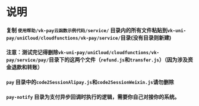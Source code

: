 # 说明

#### 复制 `使用帮助/vk-pay云函数示例代码/service/` 目录内的所有文件粘贴到`vk-uni-pay/uniCloud/cloudfunctions/vk-pay/service/`目录(没有目录则新建)
#### 注意：测试完记得删除`vk-uni-pay/uniCloud/cloudfunctions/vk-pay/service/pay/`目录下的这两个文件（`refund.js`和`transfer.js`）（因为涉及资金退款和转账）

#### `pay` 目录中的`code2SessionAlipay.js`和`code2SessionWeixin.js`请勿删除
#### `pay-notify` 目录为支付异步回调时执行的逻辑，需要你自己对接你的系统。